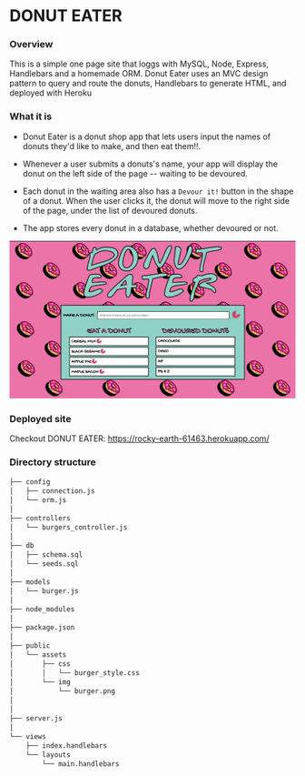 # DONUT EATER


### Overview

This is a simple one page site that loggs with MySQL, Node, Express, Handlebars and a homemade ORM. Donut Eater uses an MVC design pattern to query and route the donuts, Handlebars to generate HTML, and deployed with Heroku


### What it is 

* Donut Eater is a donut shop app that lets users input the names of donuts they'd like to make, and then eat them!!.

* Whenever a user submits a donuts's name, your app will display the donut on the left side of the page -- waiting to be devoured.

* Each donut in the waiting area also has a `Devour it!` button in the shape of a donut. When the user clicks it, the donut will move to the right side of the page, under the list of devoured donuts. 

* The app stores every donut in a database, whether devoured or not.

![screenshot](public/assets/Screenshot.png)

### Deployed site

Checkout DONUT EATER: https://rocky-earth-61463.herokuapp.com/

### Directory structure
```
├── config
│   ├── connection.js
│   └── orm.js
│ 
├── controllers
│   └── burgers_controller.js
│
├── db
│   ├── schema.sql
│   └── seeds.sql
│
├── models
│   └── burger.js
│ 
├── node_modules
│ 
├── package.json
│
├── public
│   └── assets
│       ├── css
│       │   └── burger_style.css
│       └── img
│           └── burger.png
│   
│
├── server.js
│
└── views
    ├── index.handlebars
    └── layouts
        └── main.handlebars
```
